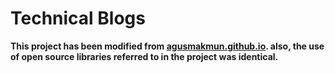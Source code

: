 # Technical Blogs

__This project has been modified from [agusmakmun.github.io](https://github.com/agusmakmun/agusmakmun.github.io). also, the use of open source libraries referred to in the project was identical.__
